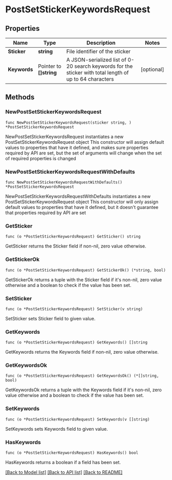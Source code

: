 # PostSetStickerKeywordsRequest

## Properties

Name | Type | Description | Notes
------------ | ------------- | ------------- | -------------
**Sticker** | **string** | File identifier of the sticker | 
**Keywords** | Pointer to **[]string** | A JSON-serialized list of 0-20 search keywords for the sticker with total length of up to 64 characters | [optional] 

## Methods

### NewPostSetStickerKeywordsRequest

`func NewPostSetStickerKeywordsRequest(sticker string, ) *PostSetStickerKeywordsRequest`

NewPostSetStickerKeywordsRequest instantiates a new PostSetStickerKeywordsRequest object
This constructor will assign default values to properties that have it defined,
and makes sure properties required by API are set, but the set of arguments
will change when the set of required properties is changed

### NewPostSetStickerKeywordsRequestWithDefaults

`func NewPostSetStickerKeywordsRequestWithDefaults() *PostSetStickerKeywordsRequest`

NewPostSetStickerKeywordsRequestWithDefaults instantiates a new PostSetStickerKeywordsRequest object
This constructor will only assign default values to properties that have it defined,
but it doesn't guarantee that properties required by API are set

### GetSticker

`func (o *PostSetStickerKeywordsRequest) GetSticker() string`

GetSticker returns the Sticker field if non-nil, zero value otherwise.

### GetStickerOk

`func (o *PostSetStickerKeywordsRequest) GetStickerOk() (*string, bool)`

GetStickerOk returns a tuple with the Sticker field if it's non-nil, zero value otherwise
and a boolean to check if the value has been set.

### SetSticker

`func (o *PostSetStickerKeywordsRequest) SetSticker(v string)`

SetSticker sets Sticker field to given value.


### GetKeywords

`func (o *PostSetStickerKeywordsRequest) GetKeywords() []string`

GetKeywords returns the Keywords field if non-nil, zero value otherwise.

### GetKeywordsOk

`func (o *PostSetStickerKeywordsRequest) GetKeywordsOk() (*[]string, bool)`

GetKeywordsOk returns a tuple with the Keywords field if it's non-nil, zero value otherwise
and a boolean to check if the value has been set.

### SetKeywords

`func (o *PostSetStickerKeywordsRequest) SetKeywords(v []string)`

SetKeywords sets Keywords field to given value.

### HasKeywords

`func (o *PostSetStickerKeywordsRequest) HasKeywords() bool`

HasKeywords returns a boolean if a field has been set.


[[Back to Model list]](../README.md#documentation-for-models) [[Back to API list]](../README.md#documentation-for-api-endpoints) [[Back to README]](../README.md)


